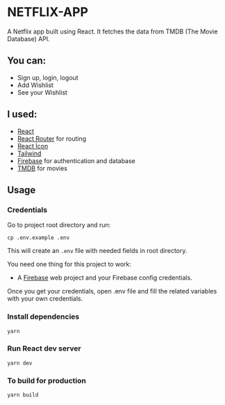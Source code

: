 # NETFLIX-APP

A Netflix app built using React. It fetches the data from TMDB (The Movie Database) API.

## You can:

- Sign up, login, logout
- Add Wishlist
- See your Wishlist

## I used:

- [React](https://reactjs.org/)
- [React Router](https://reactrouter.com/) for routing
- [React İcon](https://react-icons.github.io/react-icons)
- [Tailwind](https://tailwindcss.com/)
- [Firebase](https://firebase.google.com/) for authentication and database
- [TMDB](https://www.themoviedb.org/) for movies

## Usage

### Credentials

Go to project root directory and run:

```
cp .env.example .env
```

This will create an `.env` file with needed fields in root directory.

You need one thing for this project to work:

- A [Firebase](https://firebase.google.com/) web project and your Firebase config credentials.

Once you get your credentials, open .env file and fill the related variables with your own credentials.

### Install dependencies

```
yarn
```

### Run React dev server

```
yarn dev
```

### To build for production

```
yarn build
```
